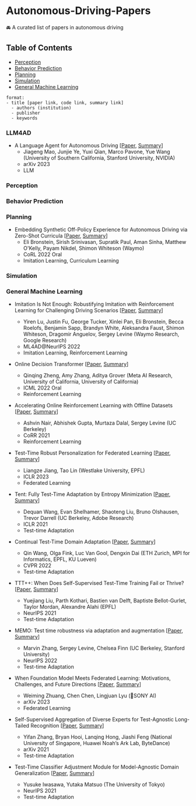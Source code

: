 # Autonomous-Driving-Papers
🚘 A curated list of papers in autonomous driving

## Table of Contents
* [Perception](#perception)
* [Behavior Prediction](#behavior-prediction)
* [Planning](#planning)
* [Simulation](#simulation)
* [General Machine Learning](#general-machine-learning)

```
format:
- title [paper link, code link, summary link]
  - authors (institution)
  - publisher
  - keywords
```

### LLM4AD

- A Language Agent for Autonomous Driving [[Paper](https://arxiv.org/pdf/2311.10813.pdf), [Summary]()]
  - Jiageng Mao, Junjie Ye, Yuxi Qian, Marco Pavone, Yue Wang (University of Southern California, Stanford University, NVIDIA)
  - arXiv 2023
  - LLM



### Perception

### Behavior Prediction

### Planning

- Embedding Synthetic Off-Policy Experience for Autonomous Driving via Zero-Shot Curricula [[Paper](https://openreview.net/forum?id=cF1dxVGxic-), [Summary](https://github.com/ejjun92/Autonomous-Driving-Papers/issues/2#issue-1766793203)]
  - Eli Bronstein, Sirish Srinivasan, Supratik Paul, Aman Sinha, Matthew O'Kelly, Payam Nikdel, Shimon Whiteson (Waymo)
  - CoRL 2022 Oral
  - Imitation Learning, Curriculum Learning

    
### Simulation

### General Machine Learning

- Imitation Is Not Enough: Robustifying Imitation with Reinforcement Learning for Challenging Driving Scenarios [[Paper](https://arxiv.org/abs/2212.11419), [Summary](https://github.com/ejjun92/Autonomous-Driving-Papers/issues/1#issue-1762768235)]
  - Yiren Lu, Justin Fu, George Tucker, Xinlei Pan, Eli Bronstein, Becca Roelofs, Benjamin Sapp, Brandyn White, Aleksandra Faust, Shimon Whiteson, Dragomir Anguelov, Sergey Levine (Waymo Research, Google Research)
  - ML4AD@NeurIPS 2022
  - Imitation Learning, Reinforcement Learning
 
- Online Decision Transformer [[Paper](https://proceedings.mlr.press/v162/zheng22c/zheng22c.pdf), [Summary](https://github.com/ejjun92/Autonomous-Driving-Papers/issues/3#issue-1769076735)]
  - Qinqing Zheng, Amy Zhang, Aditya Grover (Meta AI Research, University of California, University of California)
  - ICML 2022 Oral
  - Reinforcement Learning
 
- Accelerating Online Reinforcement Learning with Offline Datasets [[Paper](https://arxiv.org/pdf/2006.09359), [Summary](https://github.com/ejjun92/Autonomous-Driving-Papers/issues/4#issue-1770679922)]
  - Ashvin Nair, Abhishek Gupta, Murtaza Dalal, Sergey Levine (UC Berkeley)
  - CoRR 2021
  - Reinforcement Learning

- Test-Time Robust Personalization for Federated Learning [[Paper](https://openreview.net/pdf?id=3aBuJEza5sq), [Summary](https://github.com/ejjun92/Autonomous-Driving-Papers/issues/5#issue-1776125813)]
  - Liangze Jiang, Tao Lin (Westlake University, EPFL)
  - ICLR 2023
  - Federated Learning
 
- Tent: Fully Test-Time Adaptation by Entropy Minimization [[Paper](https://openreview.net/pdf?id=uXl3bZLkr3c), [Summary](https://github.com/ejjun92/Autonomous-Driving-Papers/issues/6#issue-1785078933)]
  - Dequan Wang, Evan Shelhamer, Shaoteng Liu, Bruno Olshausen, Trevor Darrell (UC Berkeley, Adobe Research)
  - ICLR 2021
  - Test-time Adaptation

- Continual Test-Time Domain Adaptation [[Paper](https://openaccess.thecvf.com/content/CVPR2022/papers/Wang_Continual_Test-Time_Domain_Adaptation_CVPR_2022_paper.pdf), [Summary](https://github.com/ejjun92/Autonomous-Driving-Papers/issues/7#issue-1809117336)]
  - Qin Wang, Olga Fink, Luc Van Gool, Dengxin Dai (ETH Zurich, MPI for Informatics, EPFL, KU Lueven)
  - CVPR 2022
  - Test-time Adaptation
 
- TTT++: When Does Self-Supervised Test-Time Training Fail or Thrive? [[Paper](https://proceedings.neurips.cc/paper/2021/file/b618c3210e934362ac261db280128c22-Paper.pdf), [Summary](https://github.com/ejjun92/Autonomous-Driving-Papers/issues/8#issue-1817387099)]
  - Yuejiang Liu, Parth Kothari, Bastien van Delft, Baptiste Bellot-Gurlet, Taylor Mordan, Alexandre Alahi (EPFL)
  - NeurIPS 2021
  - Test-time Adaptation

- MEMO: Test time robustness via adaptation and augmentation [[Paper](https://proceedings.neurips.cc/paper_files/paper/2022/file/fc28053a08f59fccb48b11f2e31e81c7-Paper-Conference.pdf), [Summary](https://github.com/ejjun92/Autonomous-Driving-Papers/issues/9#issue-1817473365)]
  - Marvin Zhang, Sergey Levine, Chelsea Finn (UC Berkeley, Stanford University)
  - NeurIPS 2022 
  - Test-time Adaptation

- When Foundation Model Meets Federated Learning: Motivations, Challenges, and Future Directions [[Paper](https://arxiv.org/pdf/2306.15546), [Summary]()]
  - Weiming Zhuang, Chen Chen, Lingjuan Lyu (SONY AI)
  - arXiv 2023
  - Federated Learning
    
- Self-Supervised Aggregation of Diverse Experts for Test-Agnostic Long-Tailed Recognition [[Paper](https://ui.adsabs.harvard.edu/link_gateway/2021arXiv210709249Z/EPRINT_PDF), [Summary]()]
  - Yifan Zhang, Bryan Hooi, Lanqing Hong, Jiashi Feng (National University of Singapore, Huawei Noah’s Ark Lab, ByteDance)
  - arXiv 2021
  - Test-time Adaptation
    
- Test-Time Classifier Adjustment Module for Model-Agnostic Domain Generalization [[Paper](https://proceedings.neurips.cc/paper_files/paper/2021/file/1415fe9fea0fa1e45dddcff5682239a0-Paper.pdf), [Summary]()]
  - Yusuke Iwasawa, Yutaka Matsuo (The University of Tokyo)
  - NeurIPS 2021 
  - Test-time Adaptation
